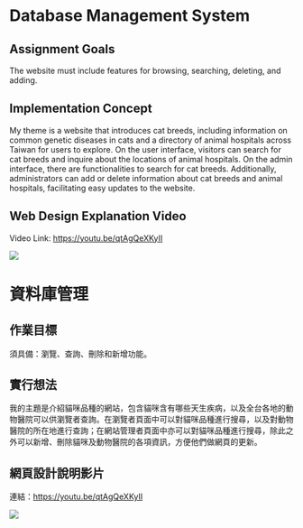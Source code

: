 # Database Management System 

## Assignment Goals
The website must include features for browsing, searching, deleting, and adding.

## Implementation Concept
My theme is a website that introduces cat breeds, including information on common genetic diseases in cats and a directory of animal hospitals across Taiwan for users to explore. On the user interface, visitors can search for cat breeds and inquire about the locations of animal hospitals. On the admin interface, there are functionalities to search for cat breeds. Additionally, administrators can add or delete information about cat breeds and animal hospitals, facilitating easy updates to the website.

## Web Design Explanation Video
Video Link: https://youtu.be/qtAgQeXKyII

[![](https://res.cloudinary.com/marcomontalbano/image/upload/v1681743410/video_to_markdown/images/youtube--qtAgQeXKyII-c05b58ac6eb4c4700831b2b3070cd403.jpg)](https://youtu.be/qtAgQeXKyII "")



# 資料庫管理

## 作業目標
須具備：瀏覽、查詢、刪除和新增功能。

## 實行想法
我的主題是介紹貓咪品種的網站，包含貓咪含有哪些天生疾病，以及全台各地的動物醫院可以供瀏覽者查詢。在瀏覽者頁面中可以對貓咪品種進行搜尋，以及對動物醫院的所在地進行查詢；在網站管理者頁面中亦可以對貓咪品種進行搜尋，除此之外可以新增、刪除貓咪及動物醫院的各項資訊，方便他們做網頁的更新。

## 網頁設計說明影片
連結：https://youtu.be/qtAgQeXKyII

[![](https://res.cloudinary.com/marcomontalbano/image/upload/v1681743410/video_to_markdown/images/youtube--qtAgQeXKyII-c05b58ac6eb4c4700831b2b3070cd403.jpg)](https://youtu.be/qtAgQeXKyII "")
